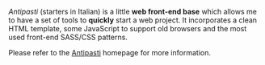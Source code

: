 *Antipasti* (starters in Italian) is a little **web front-end base** which allows me to have a set of tools to **quickly** start a web project.
It incorporates a clean HTML template, some JavaScript to support old browsers and the most used front-end SASS/CSS patterns.

Please refer to the [Antipasti](http://static.eu.thef.net/thef-antipasti/) homepage for more information.